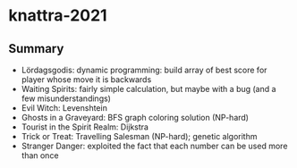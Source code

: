 # knattra-2021

## Summary

* Lördagsgodis: dynamic programming: build array of best score for player whose move it is backwards
* Waiting Spirits: fairly simple calculation, but maybe with a bug (and a few misunderstandings)
* Evil Witch: Levenshtein
* Ghosts in a Graveyard: BFS graph coloring solution (NP-hard)
* Tourist in the Spirit Realm: Dijkstra
* Trick or Treat: Travelling Salesman (NP-hard); genetic algorithm
* Stranger Danger: exploited the fact that each number can be used more than once

